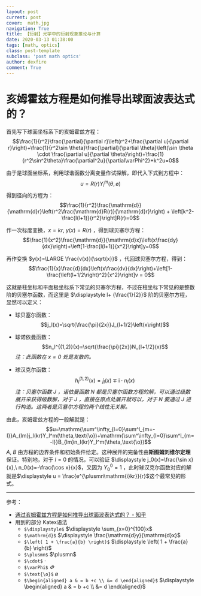 ```yaml
---
layout: post
current: post
cover:  math.jpg
navigation: True
title: 【衍射】光学中的衍射现象推论与计算
date: 2020-03-13 01:38:00
tags: [math, optics]
class: post-template
subclass: 'post math optics'
author: dexfire
comment: True
---
```


# 亥姆霍兹方程是如何推导出球面波表达式的？

首先写下球面坐标系下的亥姆霍兹方程：
$$\frac{1}{r^2}\frac{\partial}{\partial r}\left(r^2+\frac{\partial u}{\partial r}\right)+\frac{1}{r^2\sin \theta}\frac{\partial}{\partial \theta}\left(\sin \theta \cdot \frac{\partial u}{\partial \theta}\right)+\frac{1}{r^2\sin^2\theta}\frac{\partial^2u}{\partial\varPhi^2}+k^2u=0$$

由于是球面坐标系，利用球谐函数分离变量作试探解，即代入下式到方程中：
$$u=R(r)Y ^m _l (\theta,\text{\o})$$
得到径向的方程为：
$$\frac{1}{r^2}\frac{\mathrm{d}}{\mathrm{d}r}\left(r^2\frac{\mathrm{d}R(r)}{\mathrm{d}r}\right) + \left[k^2-\frac{l(l+1)}{r^2}\right]R(r)=0$$

作一次标度变换，$x=kr,\ y(x)=R(r)$ ，得到球贝塞尔方程：
$$\frac{1}{x^2}\frac{\mathrm{d}}{\mathrm{d}x}\left(x\frac{dy}{dx}\right)+\left[1-\frac{l(l+1)}{x^2}\right]y=0$$

再作变换 $y(x)=\LARGE \frac{v(x)}{\sqrt{x}}$ ，代回球贝塞尔方程，得到：
$$\frac{1}{x}\frac{d}{dx}\left(x\frac{dv}{dx}\right)+\left[1-\frac{\left(l+1/2\right)^2}{x^2}\right]v = 0$$

这就是柱坐标和平面极坐标系下常见的贝塞尔方程，不过在柱坐标下常见的是整数阶的贝塞尔函数，而这里是 $\displaystyle l+ {\frac{1}{2}}$ 阶的贝塞尔方程，
显然可以定义：
- 球贝塞尔函数：
$$j_l(x)=\sqrt{\frac{\pi}{2x}}J_{l+1/2}\left(x\right)$$

- 球诺依曼函数：
$$n_l^{(1,2)}(x)=\sqrt{\frac{\pi}{2x}}N_{l+1/2}(x)$$
*注：此函数在 $x=0$ 处是发散的。*

- 球汉克尔函数：
$$h_l^{(1,2)}(x)=j_l(x)\mp \mathrm{i} \cdot n_l(x)$$
*注：贝塞尔函数 $J$ ，诺依曼函数 $N$ 都是贝塞尔函数方程的解，可以通过级数展开来获得级数解，对于 $J$ ，直接在原点处展开就可以，对于 $N$ 要通过 $J$ 进行构造。这两者是贝塞尔方程的两个线性无关解。*

由此，亥姆霍兹方程的一般解就是：
$$u=\mathrm{\sum^\infty_{l=0}\sum^l_{m=-l}}A_{lm}j_l(kr)Y_l^m(\theta,\text{\o})+\mathrm{\sum^\infty_{l=0}\sum^l_{m=-l}}B_{lm}n_l(kr)Y_l^m(\theta,\text{\o})$$
$A,\ B$ 由方程的边界条件和初始条件给定。这种展开的完备性由**斯图姆刘维尔定理**保证。特别地，对于 $l=0$ 的情况，可以验证 $\displaystyle j_0(x)=\frac{\sin x}{x},\ n_0(x)=-\frac{\cos x}{x}$，又因为 $Y_0^0=1$ ，此时球汉克尔函数对应的解就是$\displaystyle u = \frac{e^{\plusmn\mathrm{i}kr}}{r}$这个最常见的形式。

---
参考：

- [通过亥姆霍兹方程是如何推导出球面波表达式的？ - 知乎](https://www.zhihu.com/question/35163381?sort=created)
- 用到的部分 Katex语法
    - `$\displaystyle$`  $\displaystyle \sum_{x=0}^{100}x$
    - `$\mathrm{d}$`   $\displaystyle \frac{\mathrm{d}y}{\mathrm{d}x}$
    - `$\left( 1 + \frac{a}{b} \right)$`   $\displaystyle  \left( 1 + \frac{a}{b} \right)$
    - `$\plusmn$` $\plusmn$
    - `$\cdot$` $\cdot$
    - `$\varPhi$` $\varPhi$
    - `$\text{\o}$` $\text{\o}$
    - `$\begin{aligned} a & = b +c \\ &= d \end{aligned}$` $\displaystyle \begin{aligned} a & = b +c \\ &= d \end{aligned}$
